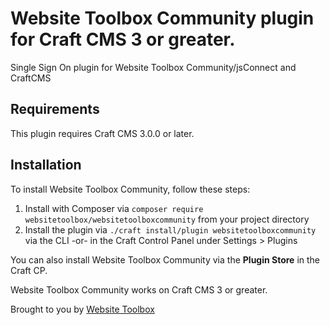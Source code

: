 # Website Toolbox Community plugin for Craft CMS 3 or greater.

Single Sign On plugin for Website Toolbox Community/jsConnect and CraftCMS

## Requirements

This plugin requires Craft CMS 3.0.0 or later.

## Installation

To install Website Toolbox Community, follow these steps:

1. Install with Composer via `composer require websitetoolbox/websitetoolboxcommunity` from your project directory
2. Install the plugin via `./craft install/plugin websitetoolboxcommunity` via the CLI -or- in the Craft Control Panel under Settings > Plugins

You can also install Website Toolbox Community via the **Plugin Store** in the Craft CP.

Website Toolbox Community works on Craft CMS 3 or greater.

Brought to you by [Website Toolbox](https://websitetoolbox.com)